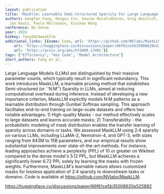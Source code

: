 ```yaml
---
layout: publication
title: 'Maskllm: Learnable Semi-structured Sparsity For Large Language Models'
authors: Gongfan Fang, Hongxu Yin, Saurav Muralidharan, Greg Heinrich, Jeff Pool,
  Jan Kautz, Pavlo Molchanov, Xinchao Wang
conference: No Venue
year: 2024
bibkey: fang2024maskllm
additional_links: [{name: Code, url: 'https://github.com/NVlabs/MaskLLM'}, {name: Code,
    url: 'https://huggingface.co/discussions/paper/66f61ce5b35008620e525882'}, {name: Paper,
    url: 'https://arxiv.org/abs/hf2409.17481'}]
tags: ["Efficiency", "Has Code", "Model Architecture"]
short_authors: Fang et al.
---
```

Large Language Models (LLMs) are distinguished by their massive parameter counts, which typically result in significant redundancy. This work introduces MaskLLM, a learnable pruning method that establishes Semi-structured (or ``N:M'') Sparsity in LLMs, aimed at reducing computational overhead during inference. Instead of developing a new importance criterion, MaskLLM explicitly models N:M patterns as a learnable distribution through Gumbel Softmax sampling. This approach facilitates end-to-end training on large-scale datasets and offers two notable advantages: 1) High-quality Masks - our method effectively scales to large datasets and learns accurate masks; 2) Transferability - the probabilistic modeling of mask distribution enables the transfer learning of sparsity across domains or tasks. We assessed MaskLLM using 2:4 sparsity on various LLMs, including LLaMA-2, Nemotron-4, and GPT-3, with sizes ranging from 843M to 15B parameters, and our empirical results show substantial improvements over state-of-the-art methods. For instance, leading approaches achieve a perplexity (PPL) of 10 or greater on Wikitext compared to the dense model's 5.12 PPL, but MaskLLM achieves a significantly lower 6.72 PPL solely by learning the masks with frozen weights. Furthermore, MaskLLM's learnable nature allows customized masks for lossless application of 2:4 sparsity to downstream tasks or domains. Code is available at https://github.com/NVlabs/MaskLLM.

https://huggingface.co/discussions/paper/66f61ce5b35008620e525882